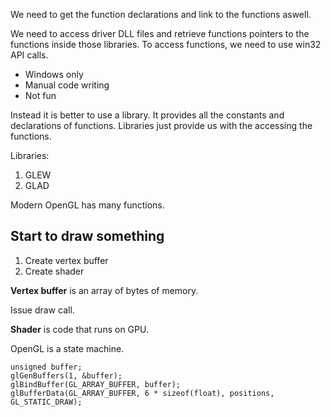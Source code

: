 We need to get the function declarations and link to the functions aswell.
 
We need to access driver DLL files and retrieve functions pointers to the functions inside those libraries. To access functions, we need to use win32 API calls. 

- Windows only
- Manual code writing
- Not fun

Instead it is better to use a library. It provides all the constants and declarations of functions. Libraries just provide us with the accessing the functions. 

Libraries:
1. GLEW
2. GLAD
 
Modern OpenGL has many functions.

## Start to draw something

1. Create vertex buffer
2. Create shader

**Vertex buffer** is an array of bytes of memory. 

Issue draw call.

**Shader** is code that runs on GPU.

OpenGL is a state machine.

```
unsigned buffer;
glGenBuffers(1, &buffer);
glBindBuffer(GL_ARRAY_BUFFER, buffer);
glBufferData(GL_ARRAY_BUFFER, 6 * sizeof(float), positions, GL_STATIC_DRAW);

```




